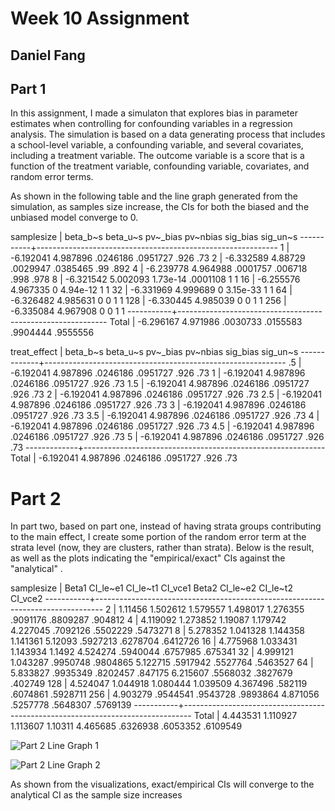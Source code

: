 # Week 10 Assignment 
## Daniel Fang

## Part 1


In this assignment, I made a simulaton that explores bias in parameter estimates when controlling for confounding variables in a regression analysis. The simulation is based on a data generating process that includes a school-level variable, a confounding variable, and several covariates, including a treatment variable. The outcome variable is a score that is a function of the treatment variable, confounding variable, covariates, and random error terms.


As shown in the following table and the line graph generated from the simulation, as samples size increase, the CIs for both the biased and the unbiased model converge to 0.

samplesize |  beta_b~s  beta_u~s  pv~_bias  pv~nbias  sig_bias  sig_un~s
-----------+------------------------------------------------------------
         1 | -6.192041  4.987896  .0246186  .0951727      .926       .73
         2 | -6.332589   4.88729  .0029947  .0385465       .99      .892
         4 | -6.239778  4.964988  .0001757   .006718      .998      .978
         8 | -6.321542  5.002093  1.73e-14  .0001108         1         1
        16 | -6.255576  4.967335         0  4.94e-12         1         1
        32 | -6.331969  4.999689         0  3.15e-33         1         1
        64 | -6.326482  4.985631         0         0         1         1
       128 | -6.330445  4.985039         0         0         1         1
       256 | -6.335084  4.967908         0         0         1         1
-----------+------------------------------------------------------------
     Total | -6.296167  4.971986  .0030733  .0155583  .9904444  .9555556

treat_effect |  beta_b~s  beta_u~s  pv~_bias  pv~nbias  sig_bias  sig_un~s
-------------+------------------------------------------------------------
          .5 | -6.192041  4.987896  .0246186  .0951727      .926       .73
           1 | -6.192041  4.987896  .0246186  .0951727      .926       .73
         1.5 | -6.192041  4.987896  .0246186  .0951727      .926       .73
           2 | -6.192041  4.987896  .0246186  .0951727      .926       .73
         2.5 | -6.192041  4.987896  .0246186  .0951727      .926       .73
           3 | -6.192041  4.987896  .0246186  .0951727      .926       .73
         3.5 | -6.192041  4.987896  .0246186  .0951727      .926       .73
           4 | -6.192041  4.987896  .0246186  .0951727      .926       .73
         4.5 | -6.192041  4.987896  .0246186  .0951727      .926       .73
           5 | -6.192041  4.987896  .0246186  .0951727      .926       .73
-------------+------------------------------------------------------------
       Total | -6.192041  4.987896  .0246186  .0951727      .926       .73



# Part 2

In part two, based on part one, instead of having strata groups contributing to the main effect, I create some portion of the random error term at the strata level (now, they are clusters, rather than strata). Below is the result, as well as the plots indicating the "empirical/exact" CIs against the "analytical" . 



samplesize |     Beta1  CI_le~e1  CI_le~t1   CI_vce1     Beta2  CI_le~e2  CI_le~t2   CI_vce2
-----------+--------------------------------------------------------------------------------
         2 |   1.11456  1.502612  1.579557  1.498017  1.276355  .9091176  .8809287   .904812
         4 |  4.119092  1.273852   1.19087  1.179742  4.227045  .7092126  .5502229  .5473271
         8 |  5.278352  1.041328  1.144358  1.141361   5.12093  .5927213  .6278704  .6412726
        16 |  4.775968  1.033431  1.143934    1.1492  4.524274  .5940044  .6757985   .675341
        32 |  4.999121  1.043287  .9950748  .9804865  5.122715  .5917942  .5527764  .5463527
        64 |  5.833827  .9935349  .8202457   .847175  6.215607  .5568032  .3827679   .402749
       128 |  4.524047  1.044918  1.080444  1.039509  4.367496   .582119  .6074861  .5928711
       256 |  4.903279  .9544541  .9543728  .9893864  4.871056  .5257778  .5648307  .5769139
-----------+--------------------------------------------------------------------------------
     Total |  4.443531  1.110927  1.113607   1.10311  4.465685  .6326938  .6053352  .6109549


![Part 2 Line Graph 1](outputs/Graph1.png)


![Part 2 Line Graph 2](outputs/Graph2.png)

As shown from the visualizations, exact/empirical CIs will converge to the analytical CI as the sample size increases